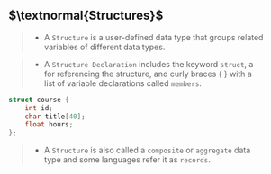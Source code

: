 ## $\textnormal{Structures}$

> - A `Structure` is a user-defined data type that groups related <br />
    variables of different data types.

> - A `Structure Declaration` includes the keyword `struct`, a <br />
    for referencing the structure, and curly braces { } with a <br />
    list of variable declarations called `members`.

```c
struct course {
    int id;
    char title[40];
    float hours;
};
```

> - A `Structure` is also called a `composite` or `aggregate` data <br />
    type and some languages refer it as `records`.

